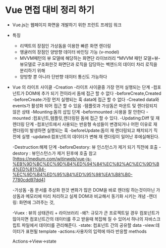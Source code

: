 # Vue 면접 대비 정리 하기

- Vue.js는 웹페이지 화면을 개발하기 위한 프런트 프레임 워크
- 특징
    - 리액트의 장점인 가상돔을 이용한 빠른 화면 렌더링 
    - 엥귤러의 장점인 양방향 데이터 바인딩 가능 (v-model)
    - MVVM패턴의 뷰 모델에 해당하는 화면단 라이브러리 *MVVM 패턴 모델=뷰-뷰모델로 구조화한것 화면단과 로직을 담당하는 벡엔드의 데이터 차리 로직을 분리하기 위해
    - 양방향 뿐 아니라 단반향 데이터 통신도 가능하다
    
- Vue 의 라이프 사이클
    -Creation
        -라이프 사이클중 가장 먼저 실행되는 단계
        -컴포넌트가 DOM에 추가 되기 전이라서 돔에 접근 할 수 없다
        -beforeCreate,Created
        -beforeCreate:가장 먼저 실행되는 훅 data에 접근 할 수 없다
        -Created data와events가 활성화 되어 접근 할 수 있음
        -템플릿과 가상돔은 마운트 및 렌더링되지 않은 상태
    -Mounting:돔의 삽입 단계
        -beformounted :사용을 잘 안한다
        -mounted :컴포넌트,템플릿,렌더링된 돔에 접근 할 수 있다.
    -Updating:Diff 및 재 렌더링 단계
        -컴포넌트에서 사용되는 반응형 속성들이 변경되거나 어떤 이유로 재 랜더링이 발생하면 실행되는 훅
        -beforeUpdate:돔이 재 렌더링되고 패치되기 직전에 실행
        -updated:컴포넌트의 데이터가 변해 재 렌더링이 일어난 후에실해된다.

    -Destruction:해제 단계
        -beforeDestory: 뷰 인스턴스가 제거 되기 직전에 호출
        -destory : 뷰인스턴스가 제거 된후에 호출
    참고[https://medium.com/witinweb/vue-js-%EB%9D%BC%EC%9D%B4%ED%94%84%EC%82%AC%EC%9D%B4%ED%81%B4-%EC%9D%B4%ED%95%B4%ED%95%98%EA%B8%B0-7780cdd97dd4]

    -가상돔
        -돔 문서를 추상화 한것 변화가 많은 DOM을 바로 렌더링 하는것이아닌 가상돔과 메모리에 미리 처리하고 실제 DOM과 비교해서 동기화 시키는 개념
    -렌더링: 화면에 그려주는 것,

    -Vuex : 뷰의 상태관리 + 라이브러리
    -왜?: 규모가 큰 프로젝트일 경우 컴포넌트가 많아지면 컴포넌트간의 데이터를 주고 받을때 복잡해 질 수 있어서 하나의 자바스크립트 파일에서 데이터를 관리해준다.
    -state: 컴포넌트 간의 공유할 data
    -view:데이터가 표현될 template
    -actions:사용자의 입력에 따라 반응할 methods

    Actions->View->state


